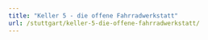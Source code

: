 ```yaml
---
title: "Keller 5 - die offene Fahrradwerkstatt"
url: /stuttgart/keller-5-die-offene-fahrradwerkstatt/
---
```

